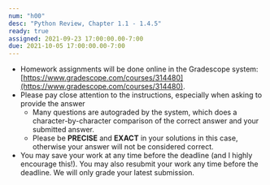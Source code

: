 ```yaml
---
num: "h00"
desc: "Python Review, Chapter 1.1 - 1.4.5"
ready: true
assigned: 2021-09-23 17:00:00.00-7:00
due: 2021-10-05 17:00:00.00-7:00
---
```


* Homework assignments will be done online in the Gradescope system: [https://www.gradescope.com/courses/314480](https://www.gradescope.com/courses/314480).
* Please pay close attention to the instructions, especially when asking to provide the answer
	* Many questions are autograded by the system, which does a character-by-character comparison of the correct answer and your submitted answer.
	* Please be **PRECISE** and **EXACT** in your solutions in this case, otherwise your answer will not be considered correct.
* You may save your work at any time before the deadline (and I highly encourage this!). You may also resubmit your work any time before the deadline. We will only grade your latest submission.
